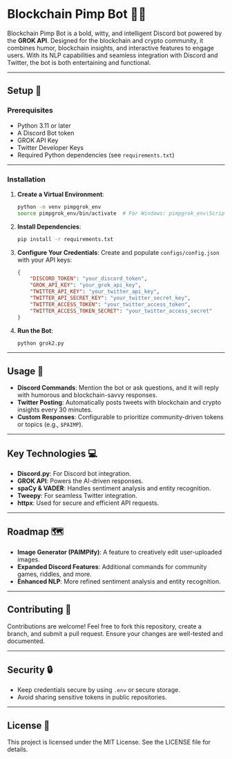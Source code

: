 
# Blockchain Pimp Bot 🤖💎

Blockchain Pimp Bot is a bold, witty, and intelligent Discord bot powered by the **GROK API**. Designed for the blockchain and crypto community, it combines humor, blockchain insights, and interactive features to engage users. With its NLP capabilities and seamless integration with Discord and Twitter, the bot is both entertaining and functional.

---

## Setup 🧩

### Prerequisites
- Python 3.11 or later
- A Discord Bot token
- GROK API Key
- Twitter Developer Keys
- Required Python dependencies (see `requirements.txt`)

---

### Installation

1. **Create a Virtual Environment**:
   ```bash
   python -m venv pimpgrok_env
   source pimpgrok_env/bin/activate  # For Windows: pimpgrok_env\Scripts\activate
   ```

2. **Install Dependencies**:
   ```bash
   pip install -r requirements.txt
   ```

3. **Configure Your Credentials**:
   Create and populate `configs/config.json` with your API keys:
   ```json
   {
       "DISCORD_TOKEN": "your_discord_token",
       "GROK_API_KEY": "your_grok_api_key",
       "TWITTER_API_KEY": "your_twitter_api_key",
       "TWITTER_API_SECRET_KEY": "your_twitter_secret_key",
       "TWITTER_ACCESS_TOKEN": "your_twitter_access_token",
       "TWITTER_ACCESS_TOKEN_SECRET": "your_twitter_access_secret"
   }
   ```

4. **Run the Bot**:
   ```bash
   python grok2.py
   ```

---

## Usage 🚀

- **Discord Commands**: Mention the bot or ask questions, and it will reply with humorous and blockchain-savvy responses.
- **Twitter Posting**: Automatically posts tweets with blockchain and crypto insights every 30 minutes.
- **Custom Responses**: Configurable to prioritize community-driven tokens or topics (e.g., `$PAIMP`).

---

## Key Technologies 💻

- **Discord.py**: For Discord bot integration.
- **GROK API**: Powers the AI-driven responses.
- **spaCy & VADER**: Handles sentiment analysis and entity recognition.
- **Tweepy**: For seamless Twitter integration.
- **httpx**: Used for secure and efficient API requests.

---

## Roadmap 🗺️

- **Image Generator (PAIMPify)**: A feature to creatively edit user-uploaded images.
- **Expanded Discord Features**: Additional commands for community games, riddles, and more.
- **Enhanced NLP**: More refined sentiment analysis and entity recognition.

---

## Contributing 🤝

Contributions are welcome! Feel free to fork this repository, create a branch, and submit a pull request. Ensure your changes are well-tested and documented.

---

## Security 🔒

- Keep credentials secure by using `.env` or secure storage.
- Avoid sharing sensitive tokens in public repositories.

---

## License 📜

This project is licensed under the MIT License. See the LICENSE file for details.
